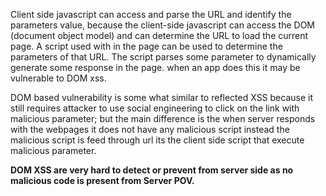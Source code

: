 Client side javascript can access and parse the URL and identify the parameters value, because the client-side javascript can access the DOM (document object model) and can determine the URL to load the current page. A script used with in the page can be used to determine the parameters of that URL. The script parses some parameter to dynamically generate some response in the page. when an app does this it may be vulnerable to DOM xss.

DOM based vulnerability is some what similar to reflected XSS because it still requires attacker to use social engineering to click on the link with malicious parameter; but the main difference is the when server responds with the webpages it does not have any malicious script
instead the malicious script is feed through url its the client side script that execute malicious parameter.


<b>DOM XSS are very hard to detect or prevent from server side as no malicious code is present from Server POV.</b>